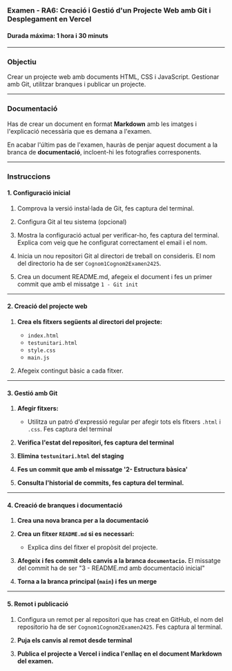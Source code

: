 ### **Examen - RA6: Creació i Gestió d'un Projecte Web amb Git i Desplegament en Vercel**

#### **Durada máxima**: 1 hora i 30 minuts

---

### **Objectiu**  
Crear un projecte web amb documents HTML, CSS i JavaScript. 
Gestionar amb Git, utilitzar branques i publicar un projecte.

---

### **Documentació**  
Has de crear un document en format **Markdown** amb les imatges i l'explicació necessària que es demana a l'examen.  

En acabar l'últim pas de l'examen, hauràs de penjar aquest document a la branca de **documentació**, incloent-hi les fotografies corresponents.

---

### **Instruccions**

#### **1. Configuració inicial**

1. Comprova la versió instal·lada de Git, fes captura del terminal.

2. Configura Git al teu sistema (opcional)

3. Mostra la configuració actual per verificar-ho, fes captura del terminal. Explica com veig que he configurat correctament el email i el nom.

5. Inicia un nou repositori Git al directori de treball on consideris. El nom del directorio ha de ser `Cognom1Cognom2Examen2425`.

6. Crea un document README.md, afegeix el document i fes un primer commit que amb el missatge `1 - Git init`
---

#### **2. Creació del projecte web**

1. **Crea els fitxers següents al directori del projecte:**  
   - `index.html`
   - `testunitari.html`
   - `style.css`  
   - `main.js`  

2. Afegeix contingut bàsic a cada fitxer.

---

#### **3. Gestió amb Git**

1. **Afegir fitxers:**  
   - Utilitza un patró d'expressió regular per afegir tots els fitxers `.html` i `.css`. Fes captura del terminal   

2. **Verifica l'estat del repositori, fes captura del terminal**  

3. **Elimina `testunitari.html` del staging**  

4. **Fes un commit que amb el missatge '2- Estructura bàsica'**  
 
5. **Consulta l'historial de commits, fes captura del terminal.**  
---

#### **4. Creació de branques i documentació**

1. **Crea una nova branca per a la documentació** 

2. **Crea un fitxer `README.md` si es necessari:**  
   - Explica dins del fitxer el propòsit del projecte.  

3. **Afegeix i fes commit dels canvis a la branca `documentacio`.**
El missatge del commit ha de ser "3 - README.md amb documentació inicial"

4. **Torna a la branca principal (`main`) i fes un merge** 
   
---

#### **5. Remot i publicació**

1. Configura un remot per al repositori que has creat en GitHub, el nom del repositorio ha de ser `Cognom1Cognom2Examen2425`. Fes captura al terminal.

2. **Puja els canvis al remot desde terminal**

4. **Publica el projecte a Vercel i indica l'enllaç en el document Markdown del examen.**

